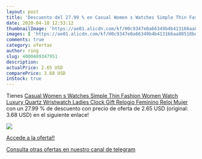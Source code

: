 ```yaml
---
layout: post
title: 'Descuento del 27.99 % en Casual Women s Watches Simple Thin Fashi'
date: 2020-04-18 12:53:12
thumbnailImage: 'https://ae01.alicdn.com/kf/H0c9347e0a66349b4b413166aa80518bdV/Casual-Women-s-Watches-Simple-Thin-Fashion-Women-Watch-Luxury-Quartz-Wristwatch-Ladies-Clock-Gift-Relogio.jpg_350x350._SL200_.jpg'
images: [ 'https://ae01.alicdn.com/kf/H0c9347e0a66349b4b413166aa80518bdV/Casual-Women-s-Watches-Simple-Thin-Fashion-Women-Watch-Luxury-Quartz-Wristwatch-Ladies-Clock-Gift-Relogio.jpg_350x350._SL200_.jpg' ]
comments: true
category: ofertas
author: ring
slug: 4000489347951
description:
actualPrice: 2.65 USD
comparePrice: 3.68 USD
inStock: true
---
```


Tienes [Casual Women s Watches Simple Thin Fashion Women Watch Luxury Quartz Wristwatch Ladies Clock Gift Relogio Feminino Reloj Mujer](https://www.amazon.com/dp/4000489347951/?tag=redken08-20) con un 27.99 % de descuento con precio de oferta de 2.65 USD (original: 3.68 USD) en el siguiente enlace!

[![](https://ae01.alicdn.com/kf/H0c9347e0a66349b4b413166aa80518bdV/Casual-Women-s-Watches-Simple-Thin-Fashion-Women-Watch-Luxury-Quartz-Wristwatch-Ladies-Clock-Gift-Relogio.jpg_350x350._SL200_.jpg)](https://www.amazon.com/dp/4000489347951/?tag=redken08-20)

[Accede a la oferta!!](https://www.amazon.com/dp/4000489347951/?tag=redken08-20)

[Consulta otras ofertas en nuestro canal de telegram](https://t.me/s/ofertas25)
